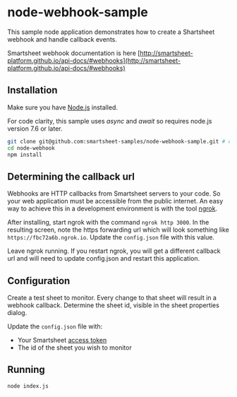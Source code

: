 # node-webhook-sample
This sample node application demonstrates how to create a Shartsheet webhook and handle callback events.

Smartsheet webhook documentation is here [http://smartsheet-platform.github.io/api-docs/#webhooks](http://smartsheet-platform.github.io/api-docs/#webhooks)

## Installation
Make sure you have [Node.js](http://nodejs.org/) installed.

For code clarity, this sample uses _async_ and _await_ so requires node.js version 7.6 or later.

```sh
git clone git@github.com:smartsheet-samples/node-webhook-sample.git # or clone your own fork
cd node-webhook
npm install
```

## Determining the callback url
Webhooks are HTTP callbacks from Smartsheet servers to your code. So your web application must be accessible from the
public internet. An easy way to achieve this in a development environment is with the tool [ngrok](https://ngrok.com/).

After installing, start ngrok with the command `ngrok http 3000`. In the resulting screen, note the https forwarding url
which will look something like `https://fbc72a6b.ngrok.io`.
Update the `config.json` file with this value.

Leave ngrok running. If you restart ngrok, you will get a different callback url and will need to update config.json and
restart this application.

## Configuration
Create a test sheet to monitor. Every change to that sheet will result in a webhook callback. Determine the sheet id, 
visible in the sheet properties dialog.

Update the `config.json` file with:
* Your Smartsheet [access token](http://smartsheet-platform.github.io/api-docs/#authentication-and-access-tokens)
* The id of the sheet you wish to monitor

## Running
```sh 
node index.js
```
